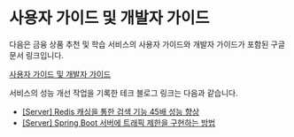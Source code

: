 # 사용자 가이드 및 개발자 가이드

다음은 금융 상품 추천 및 학습 서비스의 사용자 가이드와 개발자 가이드가 포함된 구글 문서 링크입니다.

[사용자 가이드 및 개발자 가이드](https://docs.google.com/document/d/10UaB_KM4vJ8Gc-YRY0skEVFtXIkIhS_ZSRvg_nRcaA8/edit?usp=sharing)

서비스의 성능 개선 작업을 기록한 테크 블로그 링크는 다음과 같습니다.

- [[Server] Redis 캐싱을 통한 검색 기능 45배 성능 향상](https://blog.naver.com/tata153/223386262957)
- [[Server] Spring Boot 서버에 트래픽 제한을 구현하는 방법](https://blog.naver.com/tata153/223479524031)
